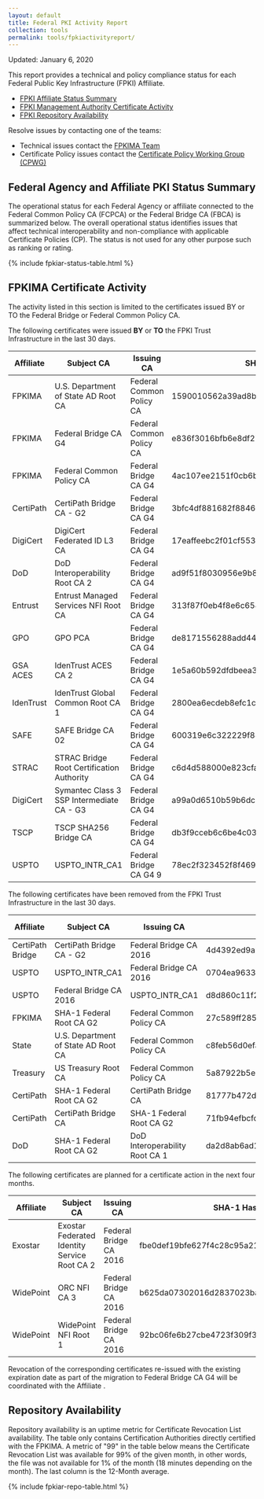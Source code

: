 ```yaml
---
layout: default 
title: Federal PKI Activity Report
collection: tools
permalink: tools/fpkiactivityreport/
---
```


Updated: January 6, 2020

This report provides a technical and policy compliance status for each Federal Public Key Infrastructure (FPKI) Affiliate.

- [FPKI Affiliate Status Summary](#fpki-affiliate-status-summary)
- [FPKI Management Authority Certificate Activity](#fpkima-certificate-activity)
- [FPKI Repository Availability](#repository-availability)

Resolve issues by contacting one of the teams:  

- Technical issues contact the [FPKIMA Team](mailto:fpki-help@gsa.gov) 
- Certificate Policy issues contact the [Certificate Policy Working Group (CPWG)](mailto:fpkipa_cpwg@listserv.gsa.gov)  

## Federal Agency and Affiliate PKI Status Summary
The operational status for each Federal Agency or affiliate connected to the Federal Common Policy CA (FCPCA) or the Federal Bridge CA (FBCA) is summarized below. The overall operational status identifies issues that affect technical interoperability and non-compliance with applicable Certificate Policies (CP). The status is not used for any other purpose such as ranking or rating.

{% include fpkiar-status-table.html %}

## FPKIMA Certificate Activity
The activity listed in this section is limited to the certificates issued BY or TO the Federal Bridge or Federal Common Policy CA.

The following certificates were issued **BY** or **TO** the FPKI Trust Infrastructure in the last 30 days.

| Affiliate | Subject CA | Issuing CA | SHA-1 Hash | Issued Date |
| --------- | ---------- | ---------- | ---------- | ----------- |
| FPKIMA |	U.S. Department of State AD Root CA	| Federal Common Policy CA	|1590010562a39ad8b1455acf76c03737aebf6	|	12/18/2019 |
| FPKIMA |	Federal Bridge CA G4	| Federal Common Policy CA	| e836f3016bfb6e8df274f27fd8a4a5054517b0f1 | 12/12/2019 |
| FPKIMA	| Federal Common Policy CA	| Federal Bridge CA G4	| 4ac107ee2151f0cb6b54ef350759f7bb51a3fca2 | 12/12/2019 |
| CertiPath |	CertiPath Bridge CA - G2	| Federal Bridge CA G4	| 3bfc4df881682f8846bff486d422025aee7494d8 | 12/12/2019 |
| DigiCert	| DigiCert Federated ID L3 CA	| Federal Bridge CA G4	| 17eaffeebc2f01cf5538b875d6b6b584fa88e27f | 12/16/2019 |
| DoD	| DoD Interoperability Root CA 2	| Federal Bridge CA G4	| ad9f51f8030956e9b85423256911868fd7a370cb	| 12/16/2019 |
| Entrust	| Entrust Managed Services NFI Root CA	| Federal Bridge CA G4	| 313f87f0eb4f8e6c658f5e66f58764282c54fba4 | 12/16/2019 |
| GPO	| GPO PCA	| Federal Bridge CA G4	| de8171556288add44e16d631653c46adab4dcf79 | 12/16/2019 |
| GSA ACES |	IdenTrust ACES CA 2	| Federal Bridge CA G4	| 1e5a60b592dfdbeea3d99a5225abc5e2239b987e | 12/17/2019 |
| IdenTrust	| IdenTrust Global Common Root CA 1	| Federal Bridge CA G4	| 2800ea6ecdeb8efc1cf4c042d712e8622e0cbb1a | 12/17/2019 |
| SAFE	| SAFE Bridge CA 02	| Federal Bridge CA G4	| 600319e6c322229f88e0f434ba96fb0dfd00252e | 12/17/2019 |
| STRAC	| STRAC Bridge Root Certification Authority	| Federal Bridge CA G4	| c6d4d588000e823cfaf2ecf551ebcd3827fd71b6 | 12/17/2019 |
| DigiCert	| Symantec Class 3 SSP Intermediate CA - G3	| Federal Bridge CA G4	| a99a0d6510b59b6dc92270eae1f24fbc21d2dcce | 12/18/2019 |
| TSCP	| TSCP SHA256 Bridge CA	| Federal Bridge CA G4	| db3f9cceb6c6be4c03e0997070d09e7e0e7ee38a | 12/18/2019 |
| USPTO	| USPTO_INTR_CA1	| Federal Bridge CA G4	9| 78ec2f323452f8f46932b8550663d68b6e96af7 | 12/12/2019 |


The following certificates have been removed from the FPKI Trust Infrastructure in the last 30 days.

| Affiliate | Subject CA | Issuing CA | SHA-1 Hash | Expiration Date | Action |
| --------- | ---------- | ---------- | ------ | ------ | ------ |
| CertiPath Bridge	| CertiPath Bridge CA - G2	| Federal Bridge CA 2016	| 4d4392ed9abaa619c97dd4ce668937f5d486f1c9	| 12/15/2019 | Expired |
| USPTO	| USPTO_INTR_CA1	| Federal Bridge CA 2016	| 0704ea9633a45a9a39123bac28be01078c6bfd3a	| 12/15/2019 | Expired |
| USPTO	| Federal Bridge CA 2016	| USPTO_INTR_CA1	| d8d860c11f216ad1fe07e15caf19b3083c83dbba	| 12/19/2019 | Expired |
| FPKIMA	| SHA-1 Federal Root CA G2	| Federal Common Policy CA	| 27c589ff2853bd1949cfa433f36a5e285b2e2c7c	| 12/31/2019 | Expired |
| State	| U.S. Department of State AD Root CA	| Federal Common Policy CA	| c8feb56d0efa3b3b4e2777986304cc19118676a4	| 1/27/2020 | Renewed |
| Treasury	| US Treasury Root CA	| Federal Common Policy CA	| 5a87922b5eaf1d63198a951b2ab6f59b2f16c131	| 8/29/2021 | Renewed |
| CertiPath	| SHA-1 Federal Root CA G2	| CertiPath Bridge CA |	81777b472d6d561d1774d12322f827cab9ff534b	| 12/31/2019 | Expired |
| CertiPath	| CertiPath Bridge CA	| SHA-1 Federal Root CA G2	| 71fb94efbcfc8fffaab00db73e92da36a0e601fa	| 12/29/2019 | Expired |
| DoD	| SHA-1 Federal Root CA G2	| DoD Interoperability Root CA 1	| da2d8ab6ad1a2fe94fbbb8f0e4f887922d2a20bd	| 10/30/2020 | Expired |


The following certificates are planned for a certificate action in the next four months.

| Affiliate | Subject CA | Issuing CA | SHA-1 Hash | Expiration Date | Action |
| --------- | ---------- | ---------- | ---------- | ---------- | -------- |
| Exostar |  Exostar Federated Identity Service Root CA 2 | Federal Bridge CA 2016 | fbe0def19bfe627f4c28c95a211acd7cc3c7afb2 | 4/30/2020 | Re-issue |
| WidePoint | ORC NFI CA 3 | Federal Bridge CA 2016 | b625da07302016d2837023bab94b6e0d76fc2e45 | 7/17/2021 | Revoke due to migration |
| WidePoint	| WidePoint NFI Root 1	| Federal Bridge CA 2016	| 92bc06fe6b27cbe4723f309f34681fc57c8166ce	| 8/6/2022 | Revoke due to migration |

Revocation of the corresponding certificates re-issued with the existing expiration date as part of the migration to Federal Bridge CA G4  will be coordinated with the Affiliate .

## Repository Availability 
Repository availability is an uptime metric for Certificate Revocation List availability. The table only contains Certification Authorities directly certified with the FPKIMA. A metric of "99" in the table below means the Certificate Revocation List was available for 99% of the given month, in other words, the file was not available for 1% of the month (18 minutes depending on the month). The last column is the 12-Month average.

{% include fpkiar-repo-table.html %}
